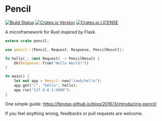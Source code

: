 # Pencil

[![Build Status](https://travis-ci.org/fengsp/pencil.svg?branch=master)](https://travis-ci.org/fengsp/pencil) [![Crates.io Version](https://img.shields.io/crates/v/pencil.svg)](https://crates.io/crates/pencil/) [![Crates.io LICENSE](https://img.shields.io/crates/l/pencil.svg)](https://crates.io/crates/pencil/)

A microframework for Rust inspired by Flask.

```rust
extern crate pencil;

use pencil::{Pencil, Request, Response, PencilResult};

fn hello(_: &mut Request) -> PencilResult {
    Ok(Response::from("Hello World!"))
}

fn main() {
    let mut app = Pencil::new("/web/hello");
    app.get("/", "hello", hello);
    app.run("127.0.0.1:5000");
}
```

One simple guide: https://fengsp.github.io/blog/2016/3/introducing-pencil/

If you feel anything wrong, feedbacks or pull requests are welcome.
